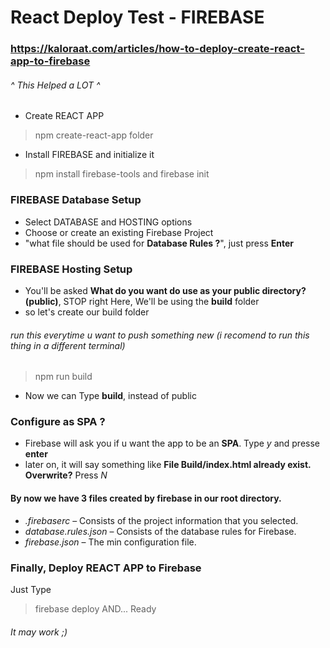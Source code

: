 # React Deploy Test - FIREBASE

### https://kaloraat.com/articles/how-to-deploy-create-react-app-to-firebase
###### ^ This Helped a LOT ^

- Create REACT APP
> npm create-react-app folder

- Install FIREBASE and initialize it
> npm install firebase-tools and firebase init

### FIREBASE Database Setup
- Select DATABASE and HOSTING options
- Choose or create an existing Firebase Project
- "what file should be used for **Database Rules ?**", just press **Enter**

### FIREBASE Hosting Setup
- You'll be asked **What do you want do use as your public directory?(public)**, STOP right Here, We'll be using the **build** folder
- so let's create our build folder
###### run this everytime u want to push something new (i recomend to run this thing in a different terminal)
> npm run build
- Now we can Type **build**, instead of public

### Configure as SPA ?
- Firebase will ask you if u want the app to be an **SPA**. Type *y* and presse **enter**
- later on, it will say something like **File Build/index.html already exist. Overwrite?** Press *N*
#### By now we have 3 files created by firebase in our root directory.
- *.firebaserc* – Consists of the project information that you selected.
- *database.rules.json* – Consists of the database rules for Firebase.
- *firebase.json* – The min configuration file.

### Finally, Deploy REACT APP to Firebase
Just Type
>firebase deploy
AND... Ready


###### It may work ;)